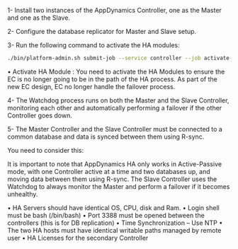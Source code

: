 

1- Install two instances of the AppDynamics Controller, one as the Master and one as the Slave.

2- Configure the database replicator for Master and Slave setup.

3- Run the following command to activate the HA modules:
   ```sh
   ./bin/platform-admin.sh submit-job --service controller --job activate-ha-modules 
   ```
   
   • Activate HA Module : You need to activate the HA Modules to ensure the EC is no longer going to
     be in the path of the HA process. As part of the new EC design, EC no longer handle the failover
     process.

4- The Watchdog process runs on both the Master and the Slave Controller, 
   monitoring each other and automatically performing a failover if the other Controller goes down.
   
5- The Master Controller and the Slave Controller must be connected to a common database and data is synced between them using R-sync.


You need to consider this: 

   It is important to note that AppDynamics HA only works in Active-Passive mode,
   with one Controller active at a time and two databases up, and moving data between them using R-sync. 
   The Slave Controller uses the Watchdog to always monitor the Master and perform a failover if it becomes unhealthy.

   • HA Servers should have identical OS, CPU, disk and Ram.
   • Login shell must be bash (/bin/bash)
   • Port 3388 must be opened between the controllers (this is for DB replication)
   • Time Synchronization – Use NTP
   • The two HA hosts must have identical writable paths managed by remote user
   • HA Licenses for the secondary Controller


